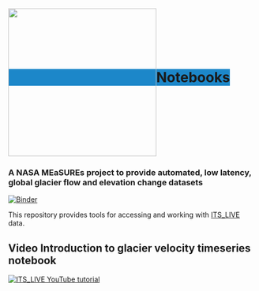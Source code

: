 <h1><span style="background-color:#1c87c9;"><img src="https://its-live-data.s3.amazonaws.com/documentation/ITS_LIVE_logo_transparent_wht.png" width="300px" align="middle" />Notebooks </span></h1>

### A NASA MEaSUREs project to provide automated, low latency, global glacier flow and elevation change datasets

[![Binder](https://mybinder.org/badge_logo.svg)](https://mybinder.org/v2/gh/nasa-jpl/its_live/main?urlpath=lab/tree/notebooks)

This repository provides tools for accessing and working with [ITS_LIVE](https://its-live.jpl.nasa.gov/) data.

## Video Introduction to glacier velocity timeseries notebook
[![ITS_LIVE YouTube tutorial](https://its-live-data.s3.amazonaws.com/documentation/ITS_LIVE_notebook.gif)](https://www.youtube.com/embed/G7E7rE5npvg "ITS_LIVE glacier speeds - 4 min to first plot")
